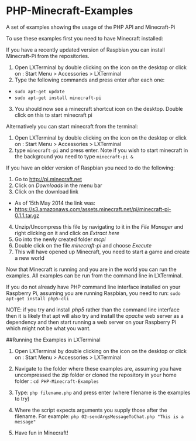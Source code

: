 PHP-Minecraft-Examples
======================

A set of examples showing the usage of the PHP API and Minecraft-Pi

To use these examples first you need to have Minecraft installed:

If you have a recently updated version of Raspbian you can install Minecraft-Pi from the repositories.

1. Open LXTerminal by double clicking on the icon on the desktop or click on :
  Start Menu > Accessories > LXTerminal
2. Type the following commands and press enter after each one:
  * `sudo apt-get update`
  * `sudo apt-get install minecraft-pi`
3. You should now see a minecraft shortcut icon on the desktop. Double click on this to start minecraft pi

Alternatively you can start minecraft from the terminal:

1. Open LXTerminal by double clicking on the icon on the desktop or click on :
  Start Menu > Accessories > LXTerminal
2. type `minecraft-pi` and press enter. Note if you wish to start minecraft in the background you need to type `minecraft-pi &`

If you have an older version of Raspbian you need to do the following:

1. Go to http://pi.minecraft.net
2. Click on *Downloads* in the menu bar
3. Click on the download link
  * As of 15th May 2014 the link was:
  * https://s3.amazonaws.com/assets.minecraft.net/pi/minecraft-pi-0.1.1.tar.gz

4. Unzip/Uncompress this file by navigating to it in the *File Manager* and right clicking on it and click on *Extract here*
5. Go into the newly created folder *mcpi*
6. Double click on the file *minecraft-pi* and choose *Execute*
7. This will have opened up Minecraft, you need to start a game and create a new world

Now that Minecraft is running and you are in the world you can run the examples.
All examples can be run from the command line in LXTerminal.

If you do not already have PHP command line interface installed on your Raspberry Pi, assuming you are running Raspbian, you need to run:
`sudo apt-get install php5-cli`

NOTE: if you try and install *php5* rather than the command line interface then it is likely that apt will also try and install the *apache* web server as a dependency and then start running a web server on your Raspberry Pi which might not be what you want.

##Running the Examples in LXTerminal

1. Open LXTerminal by double clicking on the icon on the desktop or click on :
  Start Menu > Accessories > LXTerminal

2. Navigate to the folder where these examples are, assuming you have uncompressed the zip folder or cloned the repository in your home folder :
 `cd PHP-Minecraft-Examples`
3. Type: `php filename.php` and press enter (where filename is the examples to try)
4. Where the script expects arguments you supply those after the filename. For example:
   `php 02-sendArgsMessageToChat.php "This is a message"`
5. Have fun in Minecraft!
